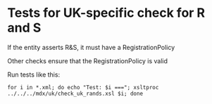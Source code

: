 # Tests for UK-specific check for R and S

If the entity asserts R&S, it must have a RegistrationPolicy

Other checks ensure that the RegistrationPolicy is valid

Run tests like this:

`for i in *.xml; do echo "Test: $i ==="; xsltproc ../../../mdx/uk/check_uk_rands.xsl $i; done`
